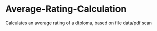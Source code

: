 # Average-Rating-Calculation
Calculates an average rating of a diploma, based on file data/pdf scan
